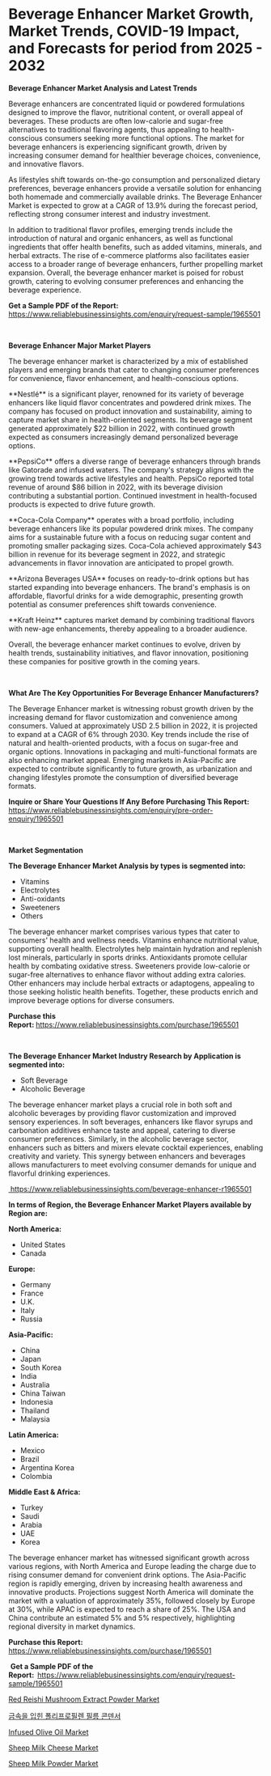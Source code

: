 <p><h1>Beverage Enhancer Market Growth, Market Trends, COVID-19 Impact, and Forecasts for period from 2025 - 2032</h1></p><p><strong>Beverage Enhancer Market Analysis and Latest Trends</strong></p>
<p><p>Beverage enhancers are concentrated liquid or powdered formulations designed to improve the flavor, nutritional content, or overall appeal of beverages. These products are often low-calorie and sugar-free alternatives to traditional flavoring agents, thus appealing to health-conscious consumers seeking more functional options. The market for beverage enhancers is experiencing significant growth, driven by increasing consumer demand for healthier beverage choices, convenience, and innovative flavors. </p><p>As lifestyles shift towards on-the-go consumption and personalized dietary preferences, beverage enhancers provide a versatile solution for enhancing both homemade and commercially available drinks. The Beverage Enhancer Market is expected to grow at a CAGR of 13.9% during the forecast period, reflecting strong consumer interest and industry investment.</p><p>In addition to traditional flavor profiles, emerging trends include the introduction of natural and organic enhancers, as well as functional ingredients that offer health benefits, such as added vitamins, minerals, and herbal extracts. The rise of e-commerce platforms also facilitates easier access to a broader range of beverage enhancers, further propelling market expansion. Overall, the beverage enhancer market is poised for robust growth, catering to evolving consumer preferences and enhancing the beverage experience.</p></p>
<p><strong>Get a Sample PDF of the Report:&nbsp;</strong> <a href="https://www.reliablebusinessinsights.com/enquiry/request-sample/1965501?utm_campaign=97&utm_medium=2&utm_source=Github&utm_content=ia&utm_term=15022025&utm_id=beverage-enhancer">https://www.reliablebusinessinsights.com/enquiry/request-sample/1965501</a></p>
<p>&nbsp;</p>
<p><strong>Beverage Enhancer Major Market Players</strong></p>
<p><p>The beverage enhancer market is characterized by a mix of established players and emerging brands that cater to changing consumer preferences for convenience, flavor enhancement, and health-conscious options.</p><p>**Nestlé** is a significant player, renowned for its variety of beverage enhancers like liquid flavor concentrates and powdered drink mixes. The company has focused on product innovation and sustainability, aiming to capture market share in health-oriented segments. Its beverage segment generated approximately $22 billion in 2022, with continued growth expected as consumers increasingly demand personalized beverage options.</p><p>**PepsiCo** offers a diverse range of beverage enhancers through brands like Gatorade and infused waters. The company's strategy aligns with the growing trend towards active lifestyles and health. PepsiCo reported total revenue of around $86 billion in 2022, with its beverage division contributing a substantial portion. Continued investment in health-focused products is expected to drive future growth.</p><p>**Coca-Cola Company** operates with a broad portfolio, including beverage enhancers like its popular powdered drink mixes. The company aims for a sustainable future with a focus on reducing sugar content and promoting smaller packaging sizes. Coca-Cola achieved approximately $43 billion in revenue for its beverage segment in 2022, and strategic advancements in flavor innovation are anticipated to propel growth.</p><p>**Arizona Beverages USA** focuses on ready-to-drink options but has started expanding into beverage enhancers. The brand's emphasis is on affordable, flavorful drinks for a wide demographic, presenting growth potential as consumer preferences shift towards convenience.</p><p>**Kraft Heinz** captures market demand by combining traditional flavors with new-age enhancements, thereby appealing to a broader audience. </p><p>Overall, the beverage enhancer market continues to evolve, driven by health trends, sustainability initiatives, and flavor innovation, positioning these companies for positive growth in the coming years.</p></p>
<p>&nbsp;</p>
<p><strong>What Are The Key Opportunities For Beverage Enhancer Manufacturers?</strong></p>
<p><p>The Beverage Enhancer market is witnessing robust growth driven by the increasing demand for flavor customization and convenience among consumers. Valued at approximately USD 2.5 billion in 2022, it is projected to expand at a CAGR of 6% through 2030. Key trends include the rise of natural and health-oriented products, with a focus on sugar-free and organic options. Innovations in packaging and multi-functional formats are also enhancing market appeal. Emerging markets in Asia-Pacific are expected to contribute significantly to future growth, as urbanization and changing lifestyles promote the consumption of diversified beverage formats.</p></p>
<p><strong>Inquire or Share Your Questions If Any Before Purchasing This Report:</strong> <a href="https://www.reliablebusinessinsights.com/enquiry/pre-order-enquiry/1965501?utm_campaign=97&utm_medium=2&utm_source=Github&utm_content=ia&utm_term=15022025&utm_id=beverage-enhancer">https://www.reliablebusinessinsights.com/enquiry/pre-order-enquiry/1965501</a></p>
<p>&nbsp;</p>
<p><strong>Market Segmentation</strong></p>
<p><strong>The Beverage Enhancer Market Analysis by types is segmented into:</strong></p>
<p><ul><li>Vitamins</li><li>Electrolytes</li><li>Anti-oxidants</li><li>Sweeteners</li><li>Others</li></ul></p>
<p><p>The beverage enhancer market comprises various types that cater to consumers' health and wellness needs. Vitamins enhance nutritional value, supporting overall health. Electrolytes help maintain hydration and replenish lost minerals, particularly in sports drinks. Antioxidants promote cellular health by combating oxidative stress. Sweeteners provide low-calorie or sugar-free alternatives to enhance flavor without adding extra calories. Other enhancers may include herbal extracts or adaptogens, appealing to those seeking holistic health benefits. Together, these products enrich and improve beverage options for diverse consumers.</p></p>
<p><strong>Purchase this Report:&nbsp;</strong><a href="https://www.reliablebusinessinsights.com/purchase/1965501?utm_campaign=97&utm_medium=2&utm_source=Github&utm_content=ia&utm_term=15022025&utm_id=beverage-enhancer">https://www.reliablebusinessinsights.com/purchase/1965501</a></p>
<p>&nbsp;</p>
<p><strong>The Beverage Enhancer Market Industry Research by Application is segmented into:</strong></p>
<p><ul><li>Soft Beverage</li><li>Alcoholic Beverage</li></ul></p>
<p><p>The beverage enhancer market plays a crucial role in both soft and alcoholic beverages by providing flavor customization and improved sensory experiences. In soft beverages, enhancers like flavor syrups and carbonation additives enhance taste and appeal, catering to diverse consumer preferences. Similarly, in the alcoholic beverage sector, enhancers such as bitters and mixers elevate cocktail experiences, enabling creativity and variety. This synergy between enhancers and beverages allows manufacturers to meet evolving consumer demands for unique and flavorful drinking experiences.</p></p>
<p><a href="https://www.reliablebusinessinsights.com/beverage-enhancer-r1965501?utm_campaign=97&utm_medium=2&utm_source=Github&utm_content=ia&utm_term=15022025&utm_id=beverage-enhancer">&nbsp;https://www.reliablebusinessinsights.com/beverage-enhancer-r1965501</a></p>
<p><strong>In terms of Region, the Beverage Enhancer Market Players available by Region are:</strong></p>
<p>
    <p> <strong> North America: </strong>
        <ul>
            <li>United States</li>
            <li>Canada</li>
        </ul>
        </p> 
    <p> <strong> Europe: </strong>
        <ul>
            <li>Germany</li>
            <li>France</li>
            <li>U.K.</li>
            <li>Italy</li>
            <li>Russia</li>
        </ul>
        </p> 
    <p> <strong> Asia-Pacific: </strong>
        <ul>
            <li>China</li>
            <li>Japan</li>
            <li>South Korea</li>
            <li>India</li>
            <li>Australia</li>
            <li>China Taiwan</li>
            <li>Indonesia</li>
            <li>Thailand</li>
            <li>Malaysia</li>
        </ul>
        </p> 
    <p> <strong> Latin America: </strong>
        <ul>
            <li>Mexico</li>
            <li>Brazil</li>
            <li>Argentina Korea</li>
            <li>Colombia</li>
        </ul>
        </p> 
    <p> <strong> Middle East & Africa: </strong>
        <ul>
            <li>Turkey</li>
            <li>Saudi</li>
            <li>Arabia</li>
            <li>UAE</li>
            <li>Korea</li>
        </ul>
    </p>
    </p>
<p><p>The beverage enhancer market has witnessed significant growth across various regions, with North America and Europe leading the charge due to rising consumer demand for convenient drink options. The Asia-Pacific region is rapidly emerging, driven by increasing health awareness and innovative products. Projections suggest North America will dominate the market with a valuation of approximately 35%, followed closely by Europe at 30%, while APAC is expected to reach a share of 25%. The USA and China contribute an estimated 5% and 5% respectively, highlighting regional diversity in market dynamics.</p></p>
<p><strong>Purchase this Report: </strong><a href="https://www.reliablebusinessinsights.com/purchase/1965501?utm_campaign=97&utm_medium=2&utm_source=Github&utm_content=ia&utm_term=15022025&utm_id=beverage-enhancer">https://www.reliablebusinessinsights.com/purchase/1965501</a></p>
<p>&nbsp;<strong>Get a Sample PDF of the Report:&nbsp;&nbsp;</strong><a href="https://www.reliablebusinessinsights.com/enquiry/request-sample/1965501?utm_campaign=97&utm_medium=2&utm_source=Github&utm_content=ia&utm_term=15022025&utm_id=beverage-enhancer">https://www.reliablebusinessinsights.com/enquiry/request-sample/1965501</a></p>
<p><strong></strong></p>
<p><p><a href="https://github.com/mupumafrhad/Market-Research-Report-List-1/blob/main/red-reishi-mushroom-extract-powder-market.md?utm_campaign=97&utm_medium=2&utm_source=Github&utm_content=ia&utm_term=15022025&utm_id=beverage-enhancer">Red Reishi Mushroom Extract Powder Market</a></p><p><a href="https://github.com/sougarounis/Market-Research-Report-List-7/blob/main/421728837246.md?utm_campaign=97&utm_medium=2&utm_source=Github&utm_content=ia&utm_term=15022025&utm_id=beverage-enhancer">금속을 입힌 폴리프로필렌 필름 콘덴서</a></p><p><a href="https://github.com/cornuznwazue/Market-Research-Report-List-1/blob/main/infused-olive-oil-market.md?utm_campaign=97&utm_medium=2&utm_source=Github&utm_content=ia&utm_term=15022025&utm_id=beverage-enhancer">Infused Olive Oil Market</a></p><p><a href="https://github.com/darusesrak/Market-Research-Report-List-1/blob/main/sheep-milk-cheese-market.md?utm_campaign=97&utm_medium=2&utm_source=Github&utm_content=ia&utm_term=15022025&utm_id=beverage-enhancer">Sheep Milk Cheese Market</a></p><p><a href="https://github.com/perezmichael28/Market-Research-Report-List-1/blob/main/sheep-milk-powder-market.md?utm_campaign=97&utm_medium=2&utm_source=Github&utm_content=ia&utm_term=15022025&utm_id=beverage-enhancer">Sheep Milk Powder Market</a></p></p>